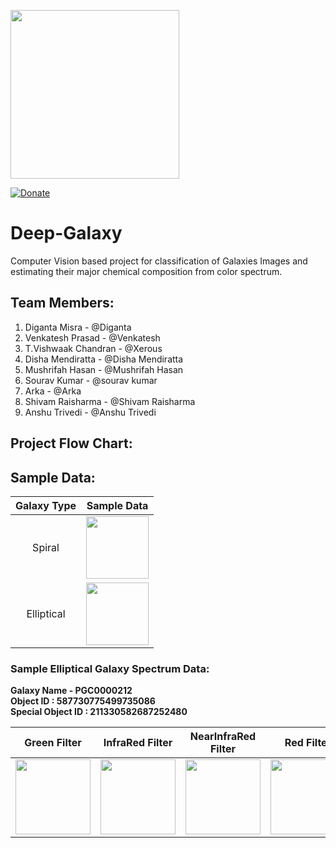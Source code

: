 <p align="left">
  <img width="270" src="https://github.com/digantamisra98/Deep-Galaxy/blob/master/Assets/logo.png">
</p>

[![Donate](https://img.shields.io/badge/License-MIT-brightgreen.svg)](LICENSE)

# Deep-Galaxy

Computer Vision based project for classification of Galaxies Images and estimating their major chemical composition from color spectrum.

## Team Members: 

1. Diganta Misra - @Diganta
2. Venkatesh Prasad - @Venkatesh
3. T.Vishwaak Chandran - @Xerous
4. Disha Mendiratta - @Disha Mendiratta
5. Mushrifah Hasan - @Mushrifah Hasan
6. Sourav Kumar - @sourav kumar
7. Arka - @Arka
8. Shivam Raisharma - @Shivam Raisharma
9. Anshu Trivedi - @Anshu Trivedi

## Project Flow Chart:

## Sample Data:

|Galaxy Type|Sample Data|
|:---:|:---:|
|Spiral|<div><img src="https://github.com/digantamisra98/Wilson-Disease-Analysis/blob/master/observations/ezgif.com-gif-maker.gif" width="100" height="100" /></div>|<div><img src="https://github.com/digantamisra98/Wilson-Disease-Analysis/blob/master/observations/ezgif.com-gif-maker%20(2).gif" width="180" height="100" /></div>|
|Elliptical|<div><img src="https://github.com/digantamisra98/Wilson-Disease-Analysis/blob/master/observations/ezgif.com-gif-maker.gif" width="100" height="100" /></div>|<div><img src="https://github.com/digantamisra98/Wilson-Disease-Analysis/blob/master/observations/ezgif.com-gif-maker%20(2).gif" width="180" height="100" /></div>|

### Sample Elliptical Galaxy Spectrum Data:

**Galaxy Name - PGC0000212  
Object ID  : 587730775499735086   
Special Object ID : 211330582687252480**

|Green Filter|InfraRed Filter|NearInfraRed Filter|Red Filter| UV Filter| inRGB|
|:---:|:---:|:---:|:---:|:---:|:---:|
|<div><img src="https://github.com/digantamisra98/Deep-Galaxy/blob/master/Assets/DeepGalaxy/PGC0000212/GreenFilter/pgc0000212_greenFilter.png" width="120" height="120" /></div>|<div><img src="https://github.com/digantamisra98/Deep-Galaxy/blob/master/Assets/DeepGalaxy/PGC0000212/InfraredFilter/pgc0000212_infraredFilter.png" width="120" height="120" /></div>|<div><img src="https://github.com/digantamisra98/Deep-Galaxy/blob/master/Assets/DeepGalaxy/PGC0000212/NearInfraredFilter/pgc0000212_nearInfrared.png" width="120" height="120" /></div>|<div><img src="https://github.com/digantamisra98/Deep-Galaxy/blob/master/Assets/DeepGalaxy/PGC0000212/RedFilter/PGC0000212_redFilter.png" width="120" height="120" /></div>|<div><img src="https://github.com/digantamisra98/Deep-Galaxy/blob/master/Assets/DeepGalaxy/PGC0000212/UVFilter/pgc0000212_UVFilter.png" width="120" height="120" /></div>|<div><img src="https://github.com/digantamisra98/Deep-Galaxy/blob/master/Assets/DeepGalaxy/PGC0000212/inRGB/PGC0000212.png" width="120" height="120" /></div>|


